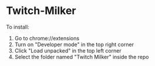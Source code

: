 # Twitch-Milker

To install:

1. Go to chrome://extensions
2. Turn on "Developer mode" in the top right corner
3. Click "Load unpacked" in the top left corner
4. Select the folder named "Twitch Milker" inside the repo

